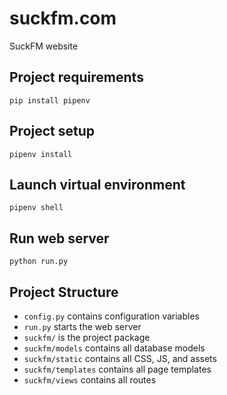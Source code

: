 # suckfm.com

SuckFM website

## Project requirements

`pip install pipenv`

## Project setup

`pipenv install`

## Launch virtual environment

`pipenv shell`

## Run web server

`python run.py`

## Project Structure

- `config.py` contains configuration variables
- `run.py` starts the web server
- `suckfm/` is the project package
- `suckfm/models` contains all database models
- `suckfm/static` contains all CSS, JS, and assets
- `suckfm/templates` contains all page templates
- `suckfm/views` contains all routes
